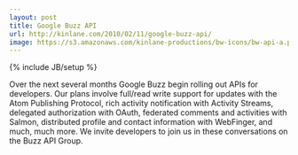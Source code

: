 ```yaml
---
layout: post
title: Google Buzz API
url: http://kinlane.com/2010/02/11/google-buzz-api/
image: https://s3.amazonaws.com/kinlane-productions/bw-icons/bw-api-a.png
---
```

{% include JB/setup %}
Over the next several months Google Buzz begin rolling out APIs for   developers.  Our plans involve full/read write support for updates   with the Atom   Publishing Protocol, rich activity notification   with Activity Streams,   delegated authorization with OAuth,   federated comments and activities   with Salmon,   distributed profile and contact information   with WebFinger, and much, much more.  We invite   developers to join us in these conversations on   the Buzz   API Group.